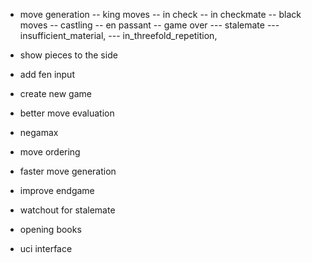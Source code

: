 - move generation
-- king moves
-- in check
-- in checkmate
-- black moves
-- castling
-- en passant
-- game over
--- stalemate
--- insufficient_material,
--- in_threefold_repetition,






- show pieces to the side
- add fen input
- create new game

- better move evaluation
- negamax
- move ordering
- faster move generation
- improve endgame
- watchout for stalemate
- opening books
- uci interface
